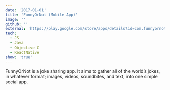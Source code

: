 ```yaml
---
date: '2017-01-01'
title: 'FunnyOrNot (Mobile App)'
image: ''
github: ''
external: 'https://play.google.com/store/apps/details?id=com.funnyornot'
tech:
  - JS
  - Java
  - Objective C
  - ReactNative
show: 'true'
---
```


FunnyOrNot is a joke sharing app. It aims to gather all of the world’s jokes, in whatever format; images, videos, soundbites, and text, into one simple social app.
